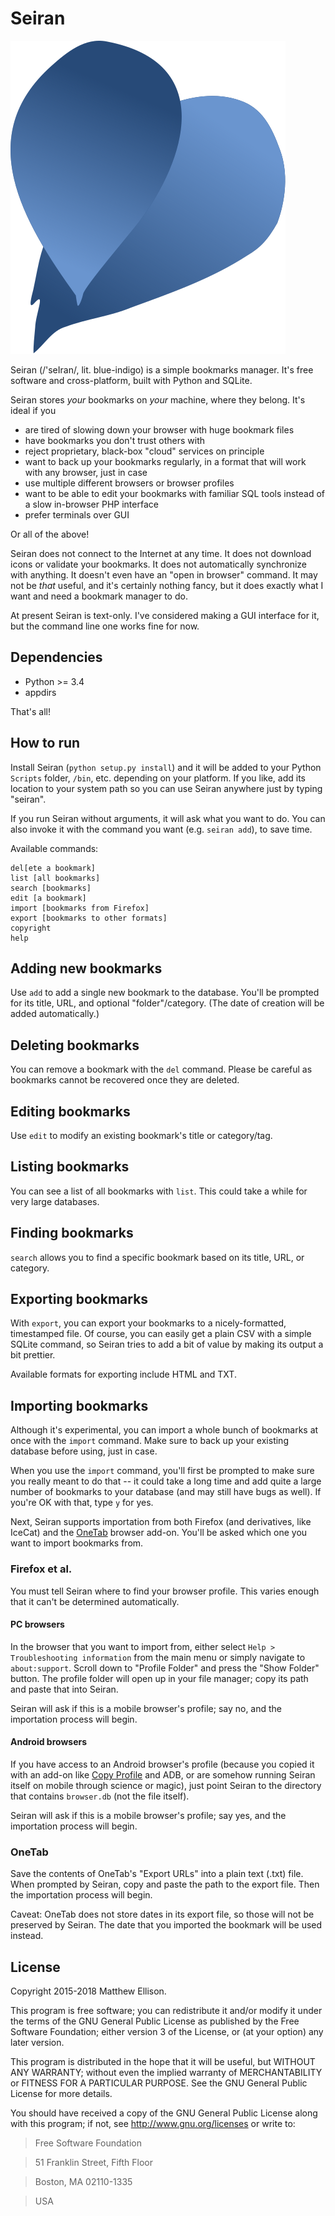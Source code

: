 # Seiran

![Seiran](icon.svg)

Seiran (/'seIran/, lit. blue-indigo) is a simple bookmarks manager. It's free software and cross-platform, built with Python and SQLite.

Seiran stores *your* bookmarks on *your* machine, where they belong. It's ideal if you

+ are tired of slowing down your browser with huge bookmark files
+ have bookmarks you don't trust others with
+ reject proprietary, black-box "cloud" services on principle
+ want to back up your bookmarks regularly, in a format that will work with any browser, just in case
+ use multiple different browsers or browser profiles
+ want to be able to edit your bookmarks with familiar SQL tools instead of a slow in-browser PHP interface
+ prefer terminals over GUI

Or all of the above!

Seiran does not connect to the Internet at any time. It does not download icons or validate your bookmarks. It does not automatically synchronize with anything. It doesn't even have an "open in browser" command. It may not be *that* useful, and it's certainly nothing fancy, but it does exactly what I want and need a bookmark manager to do.

At present Seiran is text-only. I've considered making a GUI interface for it, but the command line one works fine for now.

## Dependencies

+ Python >= 3.4
+ appdirs

That's all!

## How to run

Install Seiran (`python setup.py install`) and it will be added to your Python `Scripts` folder, `/bin`, etc. depending on your platform. If you like, add its location to your system path so you can use Seiran anywhere just by typing "seiran".

If you run Seiran without arguments, it will ask what you want to do. You can also invoke it with the command you want (e.g. `seiran add`), to save time.

Available commands:

```add [a bookmark]
del[ete a bookmark]
list [all bookmarks]
search [bookmarks]
edit [a bookmark]
import [bookmarks from Firefox]
export [bookmarks to other formats]
copyright
help
```

## Adding new bookmarks

Use `add` to add a single new bookmark to the database. You'll be prompted for its title, URL, and optional "folder"/category. (The date of creation will be added automatically.)

## Deleting bookmarks

You can remove a bookmark with the `del` command. Please be careful as bookmarks cannot be recovered once they are deleted.

## Editing bookmarks

Use `edit` to modify an existing bookmark's title or category/tag.

## Listing bookmarks

You can see a list of all bookmarks with `list`. This could take a while for very large databases.

## Finding bookmarks

`search` allows you to find a specific bookmark based on its title, URL, or category.

## Exporting bookmarks

With `export`, you can export your bookmarks to a nicely-formatted, timestamped file. Of course, you can easily get a plain CSV with a simple SQLite command, so Seiran tries to add a bit of value by making its output a bit prettier.

Available formats for exporting include HTML and TXT.

## Importing bookmarks

Although it's experimental, you can import a whole bunch of bookmarks at once with the `import` command. Make sure to back up your existing database before using, just in case.

When you use the `import` command, you'll first be prompted to make sure you really meant to do that -- it could take a long time and add quite a large number of bookmarks to your database (and may still have bugs as well). If you're OK with that, type `y` for yes.

Next, Seiran supports importation from both Firefox (and derivatives, like IceCat) and the [OneTab](https://www.one-tab.com/) browser add-on. You'll be asked which one you want to import bookmarks from.

### Firefox et al.

You must tell Seiran where to find your browser profile. This varies enough that it can't be determined automatically.

#### PC browsers

In the browser that you want to import from, either select `Help > Troubleshooting information` from the main menu or simply navigate to `about:support`. Scroll down to "Profile Folder" and press the "Show Folder" button. The profile folder will open up in your file manager; copy its path and paste that into Seiran.

Seiran will ask if this is a mobile browser's profile; say no, and the importation process will begin.

#### Android browsers

If you have access to an Android browser's profile (because you copied it with an add-on like [Copy Profile](https://addons.mozilla.org/en-US/android/addon/copy-profile/) and ADB, or are somehow running Seiran itself on mobile through science or magic), just point Seiran to the directory that contains `browser.db` (not the file itself).

Seiran will ask if this is a mobile browser's profile; say yes, and the importation process will begin.

### OneTab

Save the contents of OneTab's "Export URLs" into a plain text (.txt) file. When prompted by Seiran, copy and paste the path to the export file. Then the importation process will begin.

Caveat: OneTab does not store dates in its export file, so those will not be preserved by Seiran. The date that you imported the bookmark will be used instead.

## License

Copyright 2015-2018 Matthew Ellison.

This program is free software; you can redistribute it and/or modify it under the terms of the GNU General Public License as published by the Free Software Foundation; either version 3 of the License, or (at your option) any later version.

This program is distributed in the hope that it will be useful, but WITHOUT ANY WARRANTY; without even the implied warranty of MERCHANTABILITY or FITNESS FOR A PARTICULAR PURPOSE. See the GNU General Public License for more details.

You should have received a copy of the GNU General Public License along with this program; if not, see <http://www.gnu.org/licenses> or write to:

>Free Software Foundation

>51 Franklin Street, Fifth Floor

>Boston, MA 02110-1335

>USA
